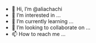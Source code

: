 - 👋 Hi, I’m @aliachachi
- 👀 I’m interested in ...
- 🌱 I’m currently learning ...
- 💞️ I’m looking to collaborate on ...
- 📫 How to reach me ...

<!---
aliachachi/aliachachi is a ✨ special ✨ repository because its `README.md` (this file) appears on your GitHub profile.
You can click the Preview link to take a look at your changes.
--->

